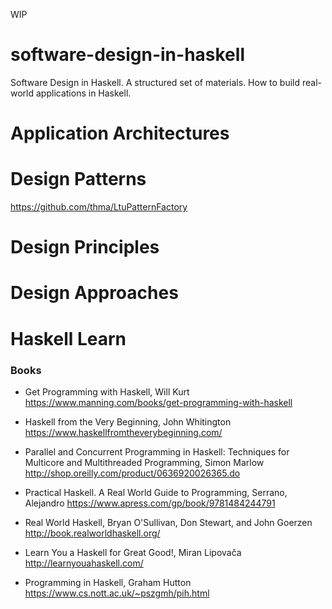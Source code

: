 WIP

# software-design-in-haskell
Software Design in Haskell. A structured set of materials. How to build real-world applications in Haskell.



# Application Architectures

# Design Patterns
https://github.com/thma/LtuPatternFactory

# Design Principles

# Design Approaches

# Haskell Learn
### Books



- Get Programming with Haskell, Will Kurt
  https://www.manning.com/books/get-programming-with-haskell

- Haskell from the Very Beginning, John Whitington
  https://www.haskellfromtheverybeginning.com/

- Parallel and Concurrent Programming in Haskell: Techniques for Multicore and Multithreaded Programming, Simon Marlow
  http://shop.oreilly.com/product/0636920026365.do

- Practical Haskell. A Real World Guide to Programming, Serrano, Alejandro
  https://www.apress.com/gp/book/9781484244791

- Real World Haskell, Bryan O'Sullivan, Don Stewart, and John Goerzen
  http://book.realworldhaskell.org/

- Learn You a Haskell for Great Good!, Miran Lipovača
  http://learnyouahaskell.com/

- Programming in Haskell, Graham Hutton
  https://www.cs.nott.ac.uk/~pszgmh/pih.html
